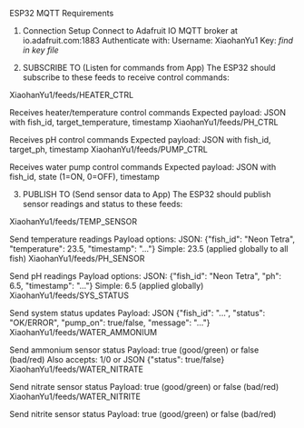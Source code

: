 ESP32 MQTT Requirements
1. Connection Setup
Connect to Adafruit IO MQTT broker at io.adafruit.com:1883
Authenticate with:
Username: XiaohanYu1
Key: *find in key file*

2. SUBSCRIBE TO (Listen for commands from App)
The ESP32 should subscribe to these feeds to receive control commands:


XiaohanYu1/feeds/HEATER_CTRL


Receives heater/temperature control commands
Expected payload: JSON with fish_id, target_temperature, timestamp
XiaohanYu1/feeds/PH_CTRL


Receives pH control commands
Expected payload: JSON with fish_id, target_ph, timestamp
XiaohanYu1/feeds/PUMP_CTRL


Receives water pump control commands
Expected payload: JSON with fish_id, state (1=ON, 0=OFF), timestamp


3. PUBLISH TO (Send sensor data to App)
The ESP32 should publish sensor readings and status to these feeds:


XiaohanYu1/feeds/TEMP_SENSOR


Send temperature readings
Payload options:
JSON: {"fish_id": "Neon Tetra", "temperature": 23.5, "timestamp": "..."}
Simple: 23.5 (applied globally to all fish)
XiaohanYu1/feeds/PH_SENSOR


Send pH readings
Payload options:
JSON: {"fish_id": "Neon Tetra", "ph": 6.5, "timestamp": "..."}
Simple: 6.5 (applied globally)
XiaohanYu1/feeds/SYS_STATUS


Send system status updates
Payload: JSON {"fish_id": "...", "status": "OK/ERROR", "pump_on": true/false, "message": "..."}
XiaohanYu1/feeds/WATER_AMMONIUM


Send ammonium sensor status
Payload: true (good/green) or false (bad/red)
Also accepts: 1/0 or JSON {"status": true/false}
XiaohanYu1/feeds/WATER_NITRATE


Send nitrate sensor status
Payload: true (good/green) or false (bad/red)
XiaohanYu1/feeds/WATER_NITRITE

Send nitrite sensor status
Payload: true (good/green) or false (bad/red)
